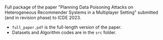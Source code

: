 Full package of the paper "Planning Data Poisoning Attacks on Heterogeneous Recommender Systems in a Multiplayer Setting" submitted (and in revision phase) to ICDE 2023.

* `full_paper.pdf` is the full-length version of the paper.
* Datasets and Algorithm codes are in the `src` folder.